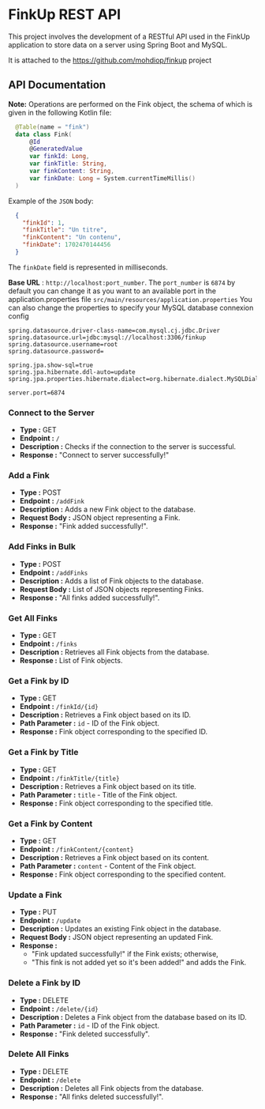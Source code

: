 # FinkUp REST API

This project involves the development of a RESTful API used in the FinkUp application to store data on a server using Spring Boot and MySQL.

It is attached to the https://github.com/mohdiop/finkup project

## API Documentation
**Note:** Operations are performed on the Fink object, the schema of which is given in the following Kotlin file:
  ```kotlin
    @Table(name = "fink")
    data class Fink(
        @Id
        @GeneratedValue
        var finkId: Long,
        var finkTitle: String,
        var finkContent: String,
        var finkDate: Long = System.currentTimeMillis()
    )
  ```
  Example of the `JSON` body:
  ```json
    {
      "finkId": 1,
      "finkTitle": "Un titre",
      "finkContent": "Un contenu",
      "finkDate": 1702470144456
    }
  ```
  The `finkDate` field is represented in milliseconds.

**Base URL** : `http://localhost:port_number`.
The `port_number` is `6874` by default you can change it as you want to an available port in the application.properties file `src/main/resources/application.properties`
You can also change the properties to specify your MySQL database connexion config
```properties
spring.datasource.driver-class-name=com.mysql.cj.jdbc.Driver
spring.datasource.url=jdbc:mysql://localhost:3306/finkup
spring.datasource.username=root
spring.datasource.password=

spring.jpa.show-sql=true
spring.jpa.hibernate.ddl-auto=update
spring.jpa.properties.hibernate.dialect=org.hibernate.dialect.MySQLDialect

server.port=6874
```

### Connect to the Server

- **Type :** GET
- **Endpoint :** `/`
- **Description :** Checks if the connection to the server is successful.
- **Response :** "Connect to server successfully!"

### Add a Fink

- **Type :** POST
- **Endpoint :** `/addFink`
- **Description :** Adds a new Fink object to the database.
- **Request Body :** JSON object representing a Fink.
- **Response :** "Fink added successfully!".

### Add Finks in Bulk

- **Type :** POST
- **Endpoint :** `/addFinks`
- **Description :** Adds a list of Fink objects to the database.
- **Request Body :** List of JSON objects representing Finks.
- **Response :** "All finks added successfully!".

### Get All Finks

- **Type :** GET
- **Endpoint :** `/finks`
- **Description :** Retrieves all Fink objects from the database.
- **Response :** List of Fink objects.

### Get a Fink by ID

- **Type :** GET
- **Endpoint :** `/finkId/{id}`
- **Description :** Retrieves a Fink object based on its ID.
- **Path Parameter :** `id` - ID of the Fink object.
- **Response :** Fink object corresponding to the specified ID.

### Get a Fink by Title

- **Type :** GET
- **Endpoint :** `/finkTitle/{title}`
- **Description :** Retrieves a Fink object based on its title.
- **Path Parameter :** `title` - Title of the Fink object.
- **Response :** Fink object corresponding to the specified title.

### Get a Fink by Content

- **Type :** GET
- **Endpoint :** `/finkContent/{content}`
- **Description :** Retrieves a Fink object based on its content.
- **Path Parameter :** `content` - Content of the Fink object.
- **Response :** Fink object corresponding to the specified content.

### Update a Fink

- **Type :** PUT
- **Endpoint :** `/update`
- **Description :** Updates an existing Fink object in the database.
- **Request Body :** JSON object representing an updated Fink.
- **Response :**
  - "Fink updated successfully!" if the Fink exists; otherwise,
  - "This fink is not added yet so it's been added!" and adds the Fink.

### Delete a Fink by ID

- **Type :** DELETE
- **Endpoint :** `/delete/{id}`
- **Description :** Deletes a Fink object from the database based on its ID.
- **Path Parameter :** `id` - ID of the Fink object.
- **Response :** "Fink deleted successfully".

### Delete All Finks

- **Type :** DELETE
- **Endpoint :** `/delete`
- **Description :** Deletes all Fink objects from the database.
- **Response :** "All finks deleted successfully!".
